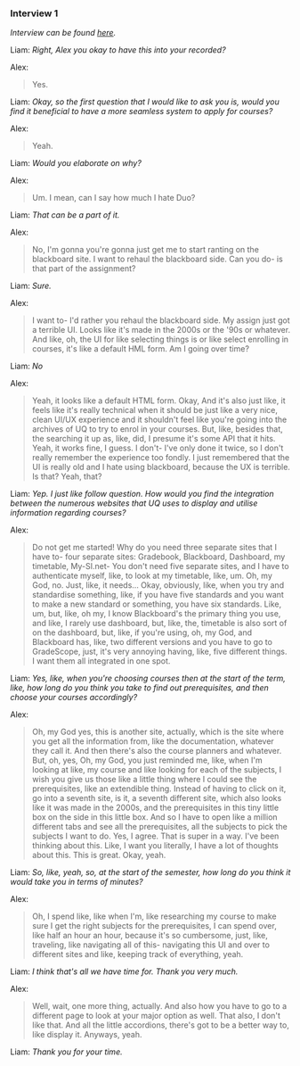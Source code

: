### Interview 1
*Interview can be found [here](https://uq.sharepoint.com/teams/Section_7560_62502/_layouts/15/stream.aspx?id=/teams/Section_7560_62502/Shared%20Documents/Mon_9am_Team_10/liam_bienkowski_audio_recordings/iteration_1/liam_bienkowski_2025-08-19_1.mp3).*

Liam: *Right, Alex you okay to have this into your recorded?* 

Alex: 
>Yes. 

Liam: *Okay, so the first question that I would like to ask you is, would you find it beneficial to have a more seamless system to apply for courses?* 

Alex: 
>Yeah. 

Liam: *Would you elaborate on why?* 

Alex: 
>Um. I mean, can I say how much I hate Duo? 

Liam: *That can be a part of it.*
 
Alex: 
>No, I'm gonna you're gonna just get me to start ranting on the blackboard site. I want to rehaul the blackboard side. Can you do- is that part of the assignment? 

Liam: *Sure.* 

Alex: 
>I want to- I'd rather you rehaul the blackboard side. My assign just got a terrible UI. Looks like it's made in the 2000s or the '90s or whatever. And like, oh, the UI for like selecting things is or like select enrolling in courses, it's like a default HML form. Am I going over time? 

Liam: *No*

Alex: 
>Yeah, it looks like a default HTML form. Okay, And it's also just like, it feels like it's really technical when it should be just like a very nice, clean UI/UX experience and it shouldn't feel like you're going into the archives of UQ to try to enrol in your courses. But, like, besides that, the searching it up as, like, did, I presume it's some API that it hits. Yeah, it works fine, I guess. I don't- I've only done it twice, so I don't really remember the experience too fondly. I just remembered that the UI is really old and I hate using blackboard, because the UX is terrible. Is that? Yeah, that? 

Liam: *Yep. I just like follow question. How would you find the integration between the numerous websites that UQ uses to display and utilise information regarding courses?* 

Alex: 
>Do not get me started! Why do you need three separate sites that I have to- four separate sites: Gradebook, Blackboard, Dashboard, my timetable, My-SI.net- You don't need five separate sites, and I have to authenticate myself, like, to look at my timetable, like, um. Oh, my God, no. Just, like, it needs… Okay, obviously, like, when you try and standardise something, like, if you have five standards and you want to make a new standard or something, you have six standards. Like, um, but, like, oh my, I know Blackboard's the primary thing you use, and like, I rarely use dashboard, but, like, the, timetable is also sort of on the dashboard, but, like, if you're using, oh, my God, and Blackboard has, like, two different versions and you have to go to GradeScope, just, it's very annoying having, like, five different things. I want them all integrated in one spot. 

Liam: *Yes, like, when you're choosing courses then at the start of the term, like, how long do you think you take to find out prerequisites, and then choose your courses accordingly?* 

Alex: 
>Oh, my God yes, this is another site, actually, which is the site where you get all the information from, like the documentation, whatever they call it. And then there's also the course planners and whatever. But, oh, yes, Oh, my God, you just reminded me, like, when I'm looking at like, my course and like looking for each of the subjects, I wish you give us those like a little thing where I could see the prerequisites, like an extendible thing. Instead of having to click on it, go into a seventh site, is it, a seventh different site, which also looks like it was made in the 2000s, and the prerequisites in this tiny little box on the side in this little box. And so I have to open like a million different tabs and see all the prerequisites, all the subjects to pick the subjects I want to do. Yes, I agree. That is super in a way. I've been thinking about this. Like, I want you literally, I have a lot of thoughts about this. This is great. Okay, yeah. 

Liam: *So, like, yeah, so, at the start of the semester, how long do you think it would take you in terms of minutes?* 

Alex: 
>Oh, I spend like, like when I'm, like researching my course to make sure I get the right subjects for the prerequisites, I can spend over, like half an hour an hour, because it's so cumbersome, just, like, traveling, like navigating all of this- navigating this UI and over to different sites and like, keeping track of everything, yeah. 

Liam: *I think that's all we have time for. Thank you very much.* 

Alex: 
>Well, wait, one more thing, actually. And also how you have to go to a different page to look at your major option as well. That also, I don't like that. And all the little accordions, there's got to be a better way to, like display it. Anyways, yeah. 

Liam: *Thank you for your time.* 